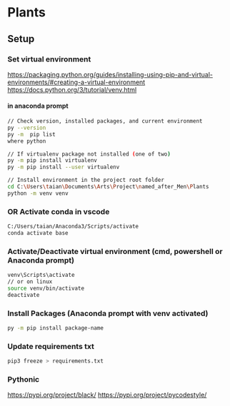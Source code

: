 # Plants


## Setup

### Set virtual environment

https://packaging.python.org/guides/installing-using-pip-and-virtual-environments/#creating-a-virtual-environment
https://docs.python.org/3/tutorial/venv.html

#### in anaconda prompt

```sh
// Check version, installed packages, and current environment
py --version
py -m  pip list
where python

// If virtualenv package not installed (one of two)
py -m pip install virtualenv
py -m pip install --user virtualenv

// Install environment in the project root folder
cd C:\Users\taian\Documents\Arts\Project\named_after_Men\Plants
python -m venv venv
```

### OR Activate conda in vscode
```sh
C:/Users/taian/Anaconda3/Scripts/activate
conda activate base
```

### Activate/Deactivate virtual environment (cmd, powershell or Anaconda prompt)
```sh
venv\Scripts\activate
// or on linux
source venv/bin/activate
deactivate
```


### Install Packages (Anaconda prompt with venv activated)
```sh
py -m pip install package-name
```

### Update requirements txt
```sh
pip3 freeze > requirements.txt
```

### Pythonic
https://pypi.org/project/black/
https://pypi.org/project/pycodestyle/